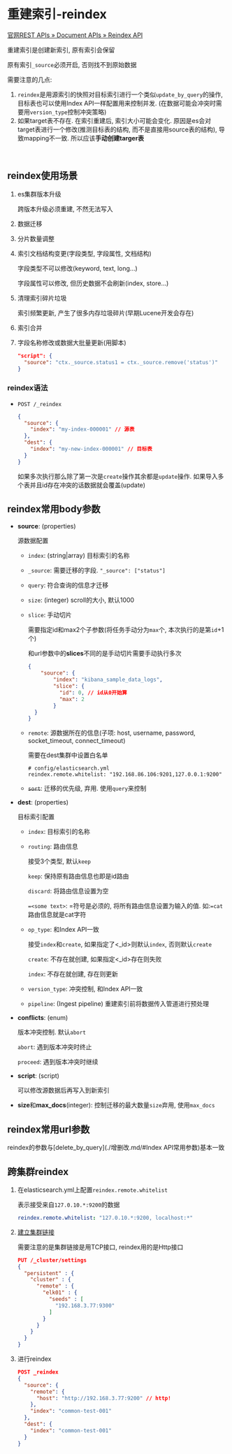 # 重建索引-reindex

[官网REST APIs » Document APIs » Reindex API](https://www.elastic.co/guide/en/elasticsearch/reference/current/docs-reindex.html)

重建索引是创建新索引, 原有索引会保留

原有索引`_source`必须开启, 否则找不到原始数据

需要注意的几点: 

1. `reindex`是用源索引的快照对目标索引进行一个类似`update_by_query`的操作, 目标表也可以使用Index API一样配置用来控制并发. (在数据可能会冲突时需要用`version_type`控制冲突策略)
2. 如果target表不存在. 在索引重建后, 索引大小可能会变化. 原因是es会对target表进行一个修改(推测目标表的结构, 而不是直接用source表的结构), 导致mapping不一致. 所以应该**手动创建targer表**

​		

## reindex使用场景

1. es集群版本升级

   跨版本升级必须重建, 不然无法写入

2. 数据迁移

3. 分片数量调整

4. 索引文档结构变更(字段类型, 字段属性, 文档结构)

   字段类型不可以修改(keyword, text, long...)

   字段属性可以修改, 但历史数据不会刷新(index, store...)

5. 清理索引碎片垃圾

   索引频繁更新, 产生了很多内存垃圾碎片(早期Lucene开发会存在)

6. 索引合并

7. 字段名称修改或数据大批量更新(用脚本)

   ```json
   "script": {
     "source": "ctx._source.status1 = ctx._source.remove('status')"
   }
   ```

   



### reindex语法

* `POST /_reindex`

  ```json
  {
    "source": {
      "index": "my-index-000001" // 源表
    },
    "dest": {
      "index": "my-new-index-000001" // 目标表
    }
  }
  ```

  如果多次执行那么除了第一次是`create`操作其余都是`update`操作. 如果导入多个表并且id存在冲突的话数据就会覆盖(update)



## reindex常用body参数

* **source**: (properties) 

  源数据配置

  * `index`: (string|array) 目标索引的名称

  * `_source`: 需要迁移的字段. `"_source": ["status"]`

  * `query`: 符合查询的信息才迁移

  * `size`: (integer) scroll的大小, 默认1000

  * `slice`: 手动切片

    需要指定id和max2个子参数(将任务手动分为`max`个, 本次执行的是第`id`+1个)

    和url参数中的**slices**不同的是手动切片需要手动执行多次

    ```json
    {
        "source": {
            "index": "kibana_sample_data_logs",
            "slice": {
              "id": 0, // id从0开始算
              "max": 2
            }
      }
    }
    ```

  * `remote`: 源数据所在的信息(子项: host, username, password, socket_timeout, connect_timeout)

    需要在dest集群中设置白名单

    ```properties
    # config/elasticsearch.yml
    reindex.remote.whitelist: "192.168.86.106:9201,127.0.0.1:9200"
    ```

  * ~~`sort`~~: 迁移的优先级, 弃用. 使用`query`来控制

* **dest**: (properties) 

  目标索引配置

  * `index`: 目标索引的名称

  * `routing`: 路由信息

    接受3个类型, 默认`keep`

    `keep`: 保持原有路由信息也即是id路由

    `discard`: 将路由信息设置为空

    `=<some text>`: =符号是必须的, 将所有路由信息设置为输入的值. 如:`=cat`路由信息就是cat字符

  * `op_type`: 和Index API一致

    接受`index`和`create`, 如果指定了<_id>则默认`index`, 否则默认`create`

    `create`: 不存在就创建, 如果指定<_id>存在则失败

    `index`: 不存在就创建, 存在则更新

  * `version_type`: 冲突控制, 和Index API一致

  * `pipeline`: (Ingest pipeline) 重建索引前将数据传入管道进行预处理

* **conflicts**: (enum) 

  版本冲突控制. 默认`abort`

  `abort`: 遇到版本冲突时终止

  `proceed`: 遇到版本冲突时继续

* **script**: (script)

  可以修改源数据后再写入到新索引

* **size**和**max_docs**(integer): 控制迁移的最大数量`size`弃用, 使用`max_docs`



## reindex常用url参数

reindex的参数与[delete_by_query](./增删改.md/#Index API常用参数)基本一致



## 跨集群reindex

1. 在elasticsearch.yml上配置`reindex.remote.whitelist`

   表示接受来自`127.0.10.*:9200`的数据

   ```yml
   reindex.remote.whitelist: "127.0.10.*:9200, localhost:*"
   ```

2. [建立集群链接](../集群篇/跨集群操作.md#建立集群链接)

   需要注意的是集群链接是用TCP接口, reindex用的是Http接口
   
   ```json
   PUT /_cluster/settings
   {
     "persistent" : {
       "cluster" : {
         "remote" : {
           "elk01" : {
             "seeds" : [
               "192.168.3.77:9300" 
             ]
           }
         }
       }
     }
   }
   ```
   
2. 进行reindex

   ```json
   POST _reindex
   {
     "source": {
       "remote": {
         "host": "http://192.168.3.77:9200" // http!
       },
       "index": "common-test-001"
     },
     "dest": {
       "index": "common-test-001"
     }
   }
   ```

   


